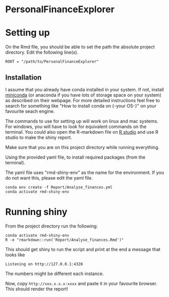 # PersonalFinanceExplorer

# Setting up

On the Rmd file, you should be able to set the path the absolute project directory. Edit the following line(s).

```{r}
ROOT = "/path/to/PersonalFinanceExplorer"
```

## Installation

I assume that you already have conda installed in your system. If not, install [miniconda](https://docs.conda.io/en/latest/miniconda.html) (or anaconda if you have lots of storage space on your system) as described on their webpage. For more detailed instructions feel free to search for something like "How to install conda on {-your OS-}" on your favourite seach engine.

The commands to use for setting up will work on linux and mac systems. For windows, you will have to look for equivalent commands on the terminal. You could also open the R-markdown file on [R studio](https://www.rstudio.com/products/rstudio/download/) and use R studio to make the shiny report.

Make sure that you are on this project directory while running everything.

Using the provided yaml file, to install required packages (from the terminal).

The yaml file uses "rmd-shiny-env" as the name for the environment. If you do not want this, please edit the yaml file.

```{bash}
conda env create -f Report/Analyse_finances.yml
conda activate rmd-shiny-env
```

# Running shiny

From the project directory run the following:

```{bash}
conda activate rmd-shiny-env
R -e "rmarkdown::run('Report/Analyse_finances.Rmd')"
```
This should get shiny to run the script and print at the end a message that looks like

```
Listening on http://127.0.0.1:4320
```

The numbers might be different each instance.

Now, copy `http://xxx.x.x.x:xxxx` and paste it in your favourite browser. This should render the report!